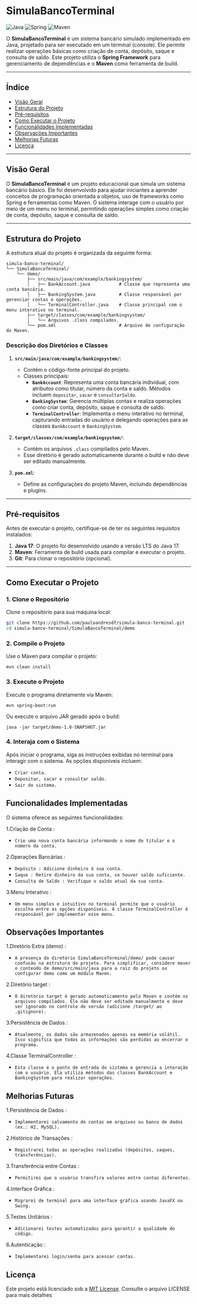 # SimulaBancoTerminal

![Java](https://img.shields.io/badge/Java-17-blue) ![Spring](https://img.shields.io/badge/Spring-5.3.22-brightgreen) ![Maven](https://img.shields.io/badge/Maven-4.0.0-orange)

O **SimulaBancoTerminal** é um sistema bancário simulado implementado em Java, projetado para ser executado em um terminal (console). Ele permite realizar operações básicas como criação de conta, depósito, saque e consulta de saldo. Este projeto utiliza o **Spring Framework** para gerenciamento de dependências e o **Maven** como ferramenta de build.

---

## Índice

- [Visão Geral](#visão-geral)
- [Estrutura do Projeto](#estrutura-do-projeto)
- [Pré-requisitos](#pré-requisitos)
- [Como Executar o Projeto](#como-executar-o-projeto)
- [Funcionalidades Implementadas](#funcionalidades-implementadas)
- [Observações Importantes](#observações-importantes)
- [Melhorias Futuras](#melhorias-futuras)
- [Licença](#licença)

---

## Visão Geral

O **SimulaBancoTerminal** é um projeto educacional que simula um sistema bancário básico. Ele foi desenvolvido para ajudar iniciantes a aprender conceitos de programação orientada a objetos, uso de frameworks como Spring e ferramentas como Maven. O sistema interage com o usuário por meio de um menu no terminal, permitindo operações simples como criação de conta, depósito, saque e consulta de saldo.

---

## Estrutura do Projeto

A estrutura atual do projeto é organizada da seguinte forma:
```
simula-banco-terminal/
└── SimulaBancoTerminal/
    └── demo/
        ├── src/main/java/com/example/bankingsystem/
        │   ├── BankAccount.java           # Classe que representa uma conta bancária.
        │   ├── BankingSystem.java         # Classe responsável por gerenciar contas e operações.
        │   └── TerminalController.java    # Classe principal com o menu interativo no terminal.
        ├── target/classes/com/example/bankingsystem/
        │   └── Arquivos .class compilados.
        └── pom.xml                        # Arquivo de configuração do Maven.
```

### Descrição dos Diretórios e Classes

1. **`src/main/java/com/example/bankingsystem/`**:
   - Contém o código-fonte principal do projeto.
   - Classes principais:
     - **`BankAccount`**: Representa uma conta bancária individual, com atributos como titular, número da conta e saldo. Métodos incluem `depositar`, `sacar` e `consultarSaldo`.
     - **`BankingSystem`**: Gerencia múltiplas contas e realiza operações como criar conta, depósito, saque e consulta de saldo.
     - **`TerminalController`**: Implementa o menu interativo no terminal, capturando entradas do usuário e delegando operações para as classes `BankAccount` e `BankingSystem`.

2. **`target/classes/com/example/bankingsystem/`**:
   - Contém os arquivos `.class` compilados pelo Maven.
   - Esse diretório é gerado automaticamente durante o build e não deve ser editado manualmente.

3. **`pom.xml`**:
   - Define as configurações do projeto Maven, incluindo dependências e plugins.

---

## Pré-requisitos

Antes de executar o projeto, certifique-se de ter os seguintes requisitos instalados:

1. **Java 17**: O projeto foi desenvolvido usando a versão LTS do Java 17.
2. **Maven**: Ferramenta de build usada para compilar e executar o projeto.
3. **Git**: Para clonar o repositório (opcional).

---

## Como Executar o Projeto

### 1. Clone o Repositório
Clone o repositório para sua máquina local:
```bash
git clone https://github.com/pauloandresdf/simula-banco-terminal.git
cd simula-banco-terminal/SimulaBancoTerminal/demo
```
### 2. Compile o Projeto
Use o Maven para compilar o projeto:
```
mvn clean install
```
### 3. Execute o Projeto
Execute o programa diretamente via Maven:
```
mvn spring-boot:run
```
Ou execute o arquivo JAR gerado após o build:
```
java -jar target/demo-1.0-SNAPSHOT.jar
```
### 4. Interaja com o Sistema
Após iniciar o programa, siga as instruções exibidas no terminal para interagir com o sistema. As opções disponíveis incluem:

- `Criar conta.`
- `Depositar, sacar e consultar saldo.`
- `Sair do sistema.`

## Funcionalidades Implementadas
O sistema oferece as seguintes funcionalidades:

1.Criação de Conta :
- `Crie uma nova conta bancária informando o nome do titular e o número da conta.`
  
2.Operações Bancárias :
- `Depósito : Adicione dinheiro à sua conta.`
- `Saque : Retire dinheiro da sua conta, se houver saldo suficiente.`
- `Consulta de Saldo : Verifique o saldo atual da sua conta.`
  
3.Menu Interativo :
- `Um menu simples e intuitivo no terminal permite que o usuário escolha entre as opções disponíveis. A classe TerminalController é responsável por implementar esse menu.`

## Observações Importantes

1.Diretório Extra (demo) :
- `A presença do diretório SimulaBancoTerminal/demo/ pode causar confusão na estrutura do projeto. Para simplificar, considere mover o conteúdo de demo/src/main/java para a raiz do projeto ou configurar demo como um módulo Maven.`

2.Diretório target :
- `O diretório target é gerado automaticamente pelo Maven e contém os arquivos compilados. Ele não deve ser editado manualmente e deve ser ignorado no controle de versão (adicione /target/ ao .gitignore).`

3.Persistência de Dados :
- `Atualmente, os dados são armazenados apenas na memória volátil. Isso significa que todas as informações são perdidas ao encerrar o programa.`

4.Classe TerminalController :
- `Esta classe é o ponto de entrada do sistema e gerencia a interação com o usuário. Ela utiliza métodos das classes BankAccount e BankingSystem para realizar operações.`

## Melhorias Futuras

1.Persistência de Dados :
- `Implementarei salvamento de contas em arquivos ou banco de dados (ex.: H2, MySQL).`

2.Histórico de Transações :
- `Registrarei todas as operações realizadas (depósitos, saques, transferências).`

3.Transferência entre Contas :
- `Permitirei que o usuário transfira valores entre contas diferentes.`

4.Interface Gráfica :
- `Migrarei de terminal para uma interface gráfica usando JavaFX ou Swing.`

5.Testes Unitários :
- `Adicionarei testes automatizados para garantir a qualidade do código.`

6.Autenticação :
- `Implementarei login/senha para acessar contas.`

## Licença
Este projeto está licenciado sob a [MIT License](https://github.com/pauloandresdf/bank-account-manager/tree/main?tab=MIT-1-ov-file). 
Consulte o arquivo LICENSE para mais detalhes
